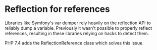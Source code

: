 # Reflection for references

Libraries like Symfony's var dumper rely heavily on the reflection API to reliably dump a variable. 
Previously it wasn't possible to properly reflect references, resulting in these libraries relying on hacks to detect them.

PHP 7.4 adds the ReflectionReference class which solves this issue.

